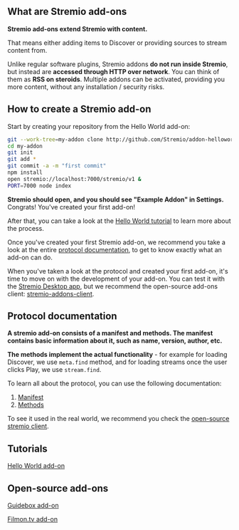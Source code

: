## What are Stremio add-ons 

**Stremio add-ons extend Stremio with content.**

That means either adding items to Discover or providing sources to stream content from.

Unlike regular software plugins, Stremio addons **do not run inside Stremio**, but instead are **accessed through HTTP over network**. You can think of them as **RSS on steroids**. Multiple addons can be activated, providing you more content, without any installation / security risks.

## How to create a Stremio add-on

Start by creating your repository from the Hello World add-on:
```bash
git --work-tree=my-addon clone http://github.com/Stremio/addon-helloworld
cd my-addon
git init
git add * 
git commit -a -m "first commit"
npm install
open stremio://localhost:7000/stremio/v1 & 
PORT=7000 node index
```

**Stremio should open, and you should see "Example Addon" in Settings.** Congrats! You've created your first add-on!

After that, you can take a look at the [Hello World tutorial](documentation/home.md#hello-world) to learn more about the process.

Once you've created your first Stremio add-on, we recommend you take a look at the entire [protocol documentation](documentation/methods.md), to get to know exactly what an add-on can do.

When you've taken a look at the protocol and created your first add-on, it's time to move on with the development of your add-on. You can test it with the [Stremio Desktop app](http://www.strem.io), but we recommend the open-source add-ons client: [stremio-addons-client](http://github.com/Stremio/stremio-addons-client).


## Protocol documentation

**A stremio add-on consists of a manifest and methods. The manifest contains basic information about it, such as name, version, author, etc.**

**The methods implement the actual functionality** - for example for loading Discover, we use `meta.find` method, and for loading streams once the user clicks Play, we use `stream.find`.

To learn all about the protocol, you can use the following documentation:

1. [Manifest](documentation/manifest.md)
2. [Methods](documentation/methods.md)

To see it used in the real world, we recommend you check the [open-source stremio client](http://github.com/Stremio/stremio-addons-client).


## Tutorials

[Hello World add-on](https://github.com/Ivshti/addon-helloworld)

## Open-source add-ons

[Guidebox add-on](http://github.com/Stremio/guidebox-stremio)

[Filmon.tv add-on](http://github.com/Stremio/filmon-stremio)
